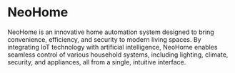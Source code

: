 # NeoHome
NeoHome is an innovative home automation system designed to bring convenience, efficiency, and security to modern living spaces. By integrating IoT technology with artificial intelligence, NeoHome enables seamless control of various household systems, including lighting, climate, security, and appliances, all from a single, intuitive interface.
